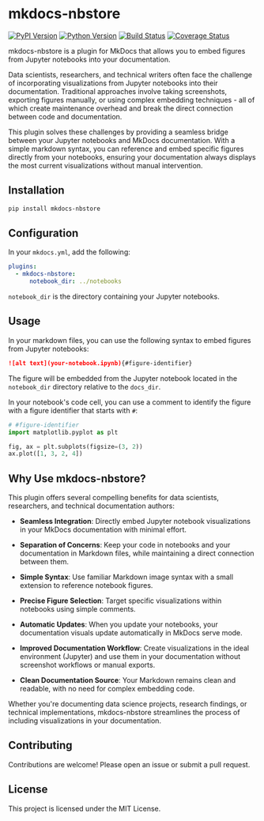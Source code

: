 # mkdocs-nbstore

[![PyPI Version][pypi-v-image]][pypi-v-link]
[![Python Version][python-v-image]][python-v-link]
[![Build Status][GHAction-image]][GHAction-link]
[![Coverage Status][codecov-image]][codecov-link]

mkdocs-nbstore is a plugin for MkDocs that allows you
to embed figures from Jupyter notebooks into your documentation.

Data scientists, researchers, and technical writers often face the
challenge of incorporating visualizations from Jupyter notebooks
into their documentation.
Traditional approaches involve taking screenshots, exporting figures manually,
or using complex embedding techniques - all of which create maintenance
overhead and break the direct connection between code and documentation.

This plugin solves these challenges by providing a seamless bridge between
your Jupyter notebooks and MkDocs documentation.
With a simple markdown syntax, you can reference and embed specific
figures directly from your notebooks, ensuring your documentation always
displays the most current visualizations without manual intervention.

## Installation

```bash
pip install mkdocs-nbstore
```

## Configuration

In your `mkdocs.yml`, add the following:

```yaml
plugins:
  - mkdocs-nbstore:
      notebook_dir: ../notebooks
```

`notebook_dir` is the directory containing your Jupyter notebooks.

## Usage

In your markdown files, you can use the following syntax to embed
figures from Jupyter notebooks:

```markdown
![alt text](your-notebook.ipynb){#figure-identifier}
```

The figure will be embedded from the Jupyter notebook
located in the `notebook_dir`
directory relative to the `docs_dir`.

In your notebook's code cell,
you can use a comment to identify the figure
with a figure identifier that starts with `#`:

```python title="../notebooks/your-notebook.ipynb"
# #figure-identifier
import matplotlib.pyplot as plt

fig, ax = plt.subplots(figsize=(3, 2))
ax.plot([1, 3, 2, 4])
```

## Why Use mkdocs-nbstore?

This plugin offers several compelling benefits for data scientists, researchers, and technical documentation authors:

- **Seamless Integration**: Directly embed Jupyter notebook visualizations in your MkDocs documentation with minimal effort.

- **Separation of Concerns**: Keep your code in notebooks and your documentation in Markdown files, while maintaining a direct connection between them.

- **Simple Syntax**: Use familiar Markdown image syntax with a small extension to reference notebook figures.

- **Precise Figure Selection**: Target specific visualizations within notebooks using simple comments.

- **Automatic Updates**: When you update your notebooks, your documentation visuals update
  automatically in MkDocs serve mode.

- **Improved Documentation Workflow**: Create visualizations in the ideal environment (Jupyter) and use them in your documentation without screenshot workflows or manual exports.

- **Clean Documentation Source**: Your Markdown remains clean and readable, with no need for complex embedding code.

Whether you're documenting data science projects, research findings, or technical implementations, mkdocs-nbstore streamlines the process of including visualizations in your documentation.

## Contributing

Contributions are welcome! Please open an issue or submit a pull request.

## License

This project is licensed under the MIT License.

<!-- Badges -->
[pypi-v-image]: https://img.shields.io/pypi/v/mkdocs-nbstore.svg
[pypi-v-link]: https://pypi.org/project/mkdocs-nbstore/
[python-v-image]: https://img.shields.io/pypi/pyversions/mkdocs-nbstore.svg
[python-v-link]: https://pypi.org/project/mkdocs-nbstore
[GHAction-image]: https://github.com/daizutabi/mkdocs-nbstore/actions/workflows/ci.yaml/badge.svg?branch=main&event=push
[GHAction-link]: https://github.com/daizutabi/mkdocs-nbstore/actions?query=event%3Apush+branch%3Amain
[codecov-image]: https://codecov.io/github/daizutabi/mkdocs-nbstore/coverage.svg?branch=main
[codecov-link]: https://codecov.io/github/daizutabi/mkdocs-nbstore?branch=main
